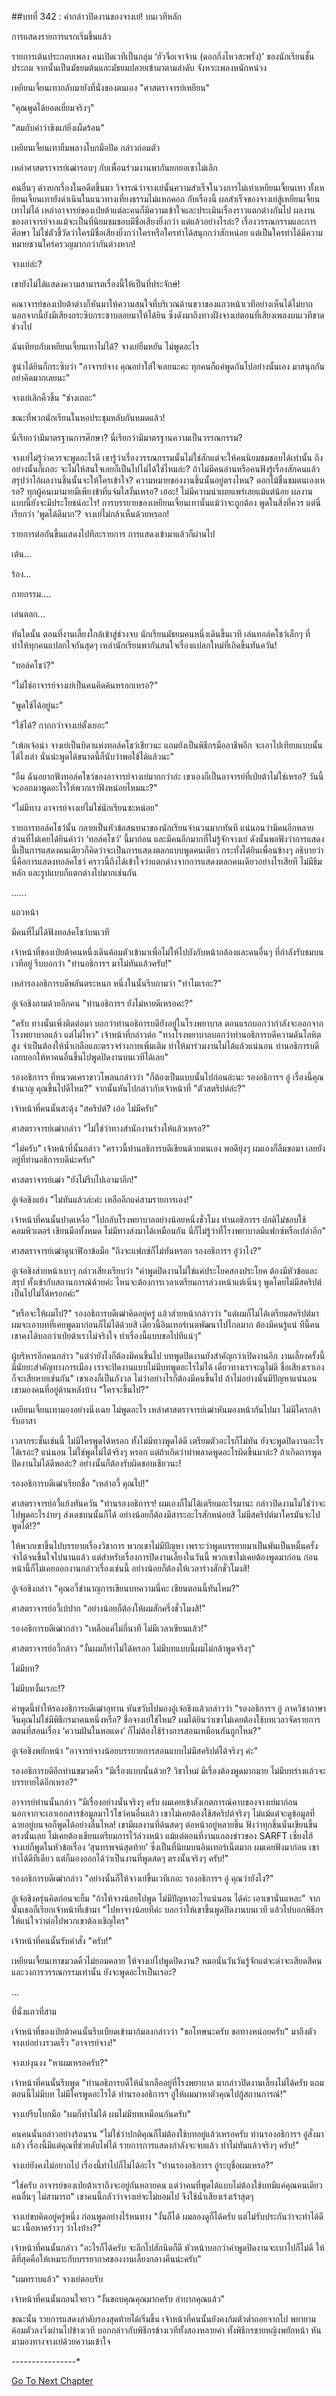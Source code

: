 ##บทที่ 342 : คำกล่าวปิดงานของจางเย่!
บนเวทีหลัก

การแสดงรายการแรกเริ่มขึ้นแล้ว

รายการเต้นประกอบเพลง คนเปิดเวทีเป็นกลุ่ม ‘ฮัวจือเจาจ้าน (ดอกกิ่งไหวสะพรั่ง)’ ของนักเรียนชั้นประถม จากนั้นเป็นมัธยมต้นและมัธยมปลายเข้ามาตามลำดับ จังหวะเพลงหนักหน่วง

เหยียนเจี้ยนเทากลับมายังที่นั่งของตนเอง
"ศาสตราจารย์เหยียน"

"คุณพูดได้ยอดเยี่ยมจริงๆ"

"สมกับคำว่าขิงแก่ยิ่งเผ็ดร้อน"

เหยียนเจี้ยนเทายิ้มพลางโบกมือปัด กล่าวถ่อมตัว

เหล่าศาสตราจารย์เฒ่ารอบๆ กับเพื่อนร่วมงานพากันยกยอเขาไม่เลิก

คนอื่นๆ ต่างยกเรื่องในอดีตขึ้นมา วิจารณ์ว่าจางเย่นั้นความสำเร็จในวงการไม่เท่าเหยียนเจี้ยนเทา ทั้งเหยียนเจี้ยนเทายังดำเนินในแนวทางเที่ยงธรรมไม่แหกคอก กับเรื่องนี้ ผลสำเร็จของจางเย่สู้เหยียนเจี้ยนเทาไม่ได้ เหล่าอาจารย์ของเป่ยต้าแต่ละคนก็มีความเข้าใจและประเมินเรื่องราวแตกต่างกันไป ผลงานของอาจารย์จางแม้จะเป็นที่นิยมชมชอบมีชื่อเสียงยิ่งกว่า แต่แล้วอย่างไรล่ะ? เรื่องวรรณกรรมและการศึกษา ไม่ใช่ตัวชี้วัดว่าใครมีชื่อเสียงยิ่งกว่าใครหรือใครทำได้สนุกกว่าสักหน่อย แต่เป็นใครทำได้มีความหมายชวนใคร่ครวญมากกว่ากันต่างหาก!

จางเย่ล่ะ?

เขายังไม่ได้แสดงความสามารถเรื่องนี้ให้เป็นที่ประจักษ์!

คณาจารย์ของเป่ยต้าต่างก็หันมาให้ความสนใจที่บริเวณด้านขวาของแถวหน้าเวทีอย่างเห็นได้ไม่ยาก นอกจากนี้ยังมีเสียงกระซิบกระซาบลอยมาให้ได้ยิน ซึ่งดังมาถึงทางฝั่งจางเย่ตอนที่เสียงเพลงบนเวทีขาดช่วงไป

ฉันเทียบกับเหยียนเจี้ยนเทาไม่ได้? จางเย่ยิ้มหยัน ไม่พูดอะไร

ซูน่าได้ยินก็กระซิบว่า "อาจารย์จาง คุณอย่าใส่ใจเลยนะคะ ทุกคนก็แค่พูดกันไปอย่างนั้นเอง มาสนุกกัน อย่าคิดมากเลยนะ"

จางเย่เลิกคิ้วขึ้น "ช่างเถอะ"

ขณะที่พวกนักเรียนในหอประชุมหลับกันหมดแล้ว!

นี่เรียกว่ามีมาตรฐานการศึกษา? นี่เรียกว่ามีมาตรฐานความเป็นวรรณกรรม?

จางเย่ไม่รู้ว่าควรจะพูดอะไรดี เขารู้ว่าเรื่องวรรณกรรมนั้นไม่ใช่สักแต่จะให้คนนิยมชมชอบได้เท่านั้น ถึงอย่างนั้นก็เถอะ จะไม่ให้สนใจเลยก็เป็นไปไม่ได้ใช่ไหมล่ะ? ถ้าไม่มีคนอ่านหรือคนฟังรู้เรื่องสักคนแล้วสรุปว่าไอ้ผลงานชิ้นนั้นจะให้ใครเข้าใจ? ความหมายของงานชิ้นนั้นอยู่ตรงไหน? ดอกไม้ชื่นชมตนเองเหรอ? ทุกผู้คนเมามายมีเพียงข้าที่แจ่มใสงั้นเหรอ? เฮอะ! ไม่มีความน่าเผยแพร่เลยแม้แต่น้อย ผลงานแบบนี้ยังจะมีประโยชน์อะไร! การบรรยายของเหยียนเจี้ยนเทานั้นแม้ว่าจะถูกต้อง พูดในสิ่งที่ควร แต่นี่เรียกว่า ‘พูดได้ดีมาก’? จางเย่ไม่กล้าเห็นด้วยหรอก!

รายการต่อกันขึ้นแสดงไปทีละรายการ
การแสดงเข้ามาแล้วก็ผ่านไป

เต้น...

ร้อง...

กายกรรม....

เล่นตลก...

ทันใดนั้น ตอนที่งานเลี้ยงใกล้เข้าสู่ช่วงจบ นักเรียนมัธยมคนหนึ่งเดินขึ้นเวที เล่นทอล์คโชว์เล็กๆ ที่ทำให้ทุกคนแปลกใจกันสุดๆ
เหล่านักเรียนพากันสนใจเรื่องแปลกใหม่ที่เกิดขึ้นทันควัน!

"ทอล์คโชว์?"

"ไม่ใช่อาจารย์จางเย่เป็นคนคิดค้นหรอกเหรอ?"

"พูดใช้ได้อยู่นะ"

"ใช้ได้? กากกว่าจางเย่ตั้งเยอะ"

"เพ้อเจ้อน่า จางเย่เป็นบิดาแห่งทอล์คโชว์เชียวนะ แถมยังเป็นพิธีกรมืออาชีพอีก จะเอาไปเทียบแบบนั้นได้ไงเล่า นั่นน่ะพูดได้ขนาดนี้ก็นับว่าพอใช้ได้แล้วนะ"

"อืม ฉันอยากฟังทอล์คโชว์ของอาจารย์จางเย่มากกว่าอ่ะ เขาเองก็เป็นอาจารย์ที่เป่ยต้าไม่ใช่เหรอ? วันนี้จะออกมาพูดอะไรให้พวกเราฟังหน่อยไหมนะ?"

"ไม่มีทาง อาจารย์จางเย่ไม่ใช่นักเรียนซะหน่อย"

รายการทอล์คโชว์นั้น กลายเป็นหัวข้อสนทนาของนักเรียนจำนวนมากทันที แน่นอนว่ามีคนอีกหลายส่วนที่ไม่เคยได้ยินคำว่า ‘ทอล์คโชว์’ นี้มาก่อน และมีคนอีกมากที่ไม่รู้จักจางเย่ ดังนั้นพอฟังว่าการแสดงนี้เป็นการแสดงคนเดียวก็คิดว่าจะเป็นการแสดงตลกแบบพูดคนเดียว กระทั่งได้ยินเพื่อนข้างๆ อธิบายว่านี่คือการแสดงทอล์คโชว์ คราวนี้ถึงได้เข้าใจว่าแตกต่างจากการแสดงตลกคนเดียวอย่างไรเสียที ไม่มีธีมหลัก และรูปแบบก็แตกต่างไปมากเช่นกัน

……

แถวหน้า

มีคนที่ไม่ได้ฟังทอล์คโชว์บนเวที

เจ้าหน้าที่ของเป่ยต้าคนหนึ่งเดินค้อมตัวเข้ามาเพื่อไม่ให้ไปบังกับหน้ากล้องและคนอื่นๆ ที่กำลังรับชมบนเวทีอยู่ รีบบอกว่า "ท่านอธิการฯ มาไม่ทันแล้วครับ!"

เหล่ารองอธิการบดีพลันตระหนก หนึ่งในนั้นรีบถามว่า "ทำไมเรอะ?"

อู๋เจ๋อชิงถามด้วยอีกคน "ท่านอธิการฯ ยังไม่หายดีเหรอคะ?"

"ครับ ทางนั้นเพิ่งติดต่อมา บอกว่าท่านอธิการบดียังอยู่ในโรงพยาบาล ตอนแรกบอกว่ากำลังจะออกจากโรงพยาบาลแล้ว แต่ไม่ไหว" เจ้าหน้าที่กล่าวต่อ "ทางโรงพยาบาลบอกว่าท่านอธิการบดีความดันโลหิตสูง จำเป็นต้องให้น้ำเกลือและตรวจร่างกายเพิ่มเติม ทำให้มาร่วมงานไม่ได้แล้วแน่นอน ท่านอธิการบดีเลยบอกให้หาคนอื่นขึ้นไปพูดปิดงานบนเวทีได้เลย"

รองอธิการฯ ที่หนวดเคราขาวโพลนกล่าวว่า "ก็ต้องเป็นแบบนั้นไปก่อนล่ะนะ รองอธิการฯ อู๋ เรื่องนี้คุณชำนาญ คุณขึ้นไปดีไหม?" จากนั้นหันไปกล่าวกับเจ้าหน้าที่ "ตัวสตริปต์ล่ะ?"

เจ้าหน้าที่คนนั้นสะดุ้ง "สคริปต์? เอ่อ ไม่มีครับ"

ศาสตราจารย์เฒ่ากล่าว "ไม่ใช่ว่าทางสำนักงานร่างให้แล้วเหรอ?"

"ไม่ครับ" เจ้าหน้าที่นั้นกล่าว "คราวนี้ท่านอธิการบดีเขียนด้วยตนเอง พอดียุ่งๆ ผมเองก็ลืมขอมา เลยยังอยู่ที่ท่านอธิการบดีน่ะครับ"

ศาสตราจารย์เฒ่า "ยังไม่รีบไปเอามาอีก!"

อู๋เจ๋อชิงแย้ง "ไม่ทันแล้วล่ะค่ะ เหลืออีกแค่สามรายการเอง!"

เจ้าหน้าที่คนนั้นปาดเหงื่อ "ไปกลับโรงพยาบาลอย่างน้อยหนึ่งชั่วโมง ท่านอธิการฯ ปกติไม่ชอบใช้คอมพิวเตอร์ เขียนมือทั้งหมด ไม่มีทางส่งมาได้เหมือนกัน นี่ก็ไม่รู้ว่าที่โรงพยาบาลมีแฟกซ์หรือเปล่าอีก"

ศาสตราจารย์เฒ่าดูนาฬิกาข้อมือ "ถึงจะแฟกซ์ก็ไม่ทันหรอก รองอธิการฯ อู๋ว่าไง?"

อู๋เจ๋อชิงส่ายหน้าเบาๆ กล่าวเสียงเรียบว่า "คำพูดปิดงานไม่ใช่แค่ประโยคสองประโยค ต้องมีหัวข้อและสรุป ทั้งเข้ากับสถานการณ์ด้วยค่ะ ไหนจะต้องการเวลาเตรียมการล่วงหน้าแต่เนิ่นๆ พูดโดยไม่มีสคริปต์เป็นไปไม่ได้หรอกค่ะ"

"หรือจะให้ผมไป?" รองอธิการบดีเฒ่าคิดอยู่ครู่ แล้วส่ายหน้ากล่าวว่า "แต่ผมก็ไม่ได้เตรียมสคริปต์มา ผมจะเอาบทที่เคยพูดมาก่อนก็ไม่ได้ด้วยสิ เดี๋ยวนี้อินเทอร์เนตพัฒนาไปไกลมาก ต้องมีคนรู้แน่ ทีนี้คนเขาคงได้บอกว่าเป่ยต้าเราไม่จริงใจ ทำเรื่องนี้แบบขอไปทีแน่ๆ"

ผู้บริหารอีกคนกล่าว "แต่ว่ายังไงก็ต้องมีคนขึ้นไป บทพูดปิดงานยังสำคัญกว่าเปิดงานอีก งานเลี้ยงครั้งนี้มีนัยยะสำคัญทางการเมือง เราจะปิดงานแบบไม่มีบทพูดอะไรไม่ได้ เดี๋ยวทางเราจะดูไม่ดี ชื่อเสียงเราเองก็จะเสียหายเช่นกัน" เขาเองก็เป็นกังวล ไม่ว่าอย่างไรก็ต้องมีคนขึ้นไป ถ้าไม่อย่างนั้นมีปัญหาแน่นอน เขามองคนที่อยู่ด้านหลังบ้าง "ใครจะขึ้นไป?"

เหยียนเจี้ยนเทามองอย่างนิ่งเฉย ไม่พูดอะไร
เหล่าศาสตราจารย์เฒ่าหันมองหน้ากันไปมา ไม่มีใครกล้ารับอาสา

เวลากระชั้นเช่นนี้ ไม่มีใครพูดได้หรอก ทั้งไม่มีทางพูดได้ดี เตรียมตัวอะไรก็ไม่ทัน ยังจะพูดปิดงานอะไรได้เรอะ? แน่นอน ไม่ใช่พูดไม่ได้จริงๆ หรอก แต่ถ้าเกิดว่าทำพลาดพูดอะไรผิดขึ้นมาล่ะ? ถ้าเกิดการพูดปิดงานไม่ได้ดีพอล่ะ? อย่างนั้นก็ต้องรับผิดชอบเชียวนะ!

รองอธิการบดีเฒ่าเรียกชื่อ "เหล่าอวี้ คุณไป!"

ศาสตราจารย์อวี้แย้งทันควัน "ท่านรองอธิการฯ! ผมเองก็ไม่ได้เตรียมอะไรมานะ กล่าวปิดงานไม่ใช่ว่าจะไปพูดอะไรง่ายๆ ส่งเดชบนนั้นก็ได้ อย่างน้อยก็ต้องมีสาระอะไรสักหน่อยสิ ไม่มีสคริปต์มาใครมันจะไปพูดได้!?"

ให้พวกเขาขึ้นไปบรรยายเรื่องวิชาการ พวกเขาไม่มีปัญหา เพราะว่าพูดบรรยายมาเป็นพันเป็นหมื่นครั้ง จำได้จนขึ้นใจไปนานแล้ว แต่สำหรับเรื่องการปิดงานเลี้ยงในวันนี้ พวกเขาไม่เคยต้องพูดมาก่อน ก่อนหน้านี้ก็ไม่เคยออกงานกล่าวเรื่องเช่นนี้ อย่างน้อยก็ต้องให้เวลาร่างสักชั่วโมงสิ!

อู๋เจ๋อชิงกล่าว "คุณอวี้ชำนาญการเขียนบทความนี่คะ เขียนตอนนี้ทันไหม?"

ศาสตราจารย์อวี้เบ้ปาก "อย่างน้อยก็ต้องให้ผมสักครึ่งชั่วโมงสิ!"

รองอธิการบดีเฒ่ากล่าว "เหลือแค่ไม่กี่นาที ไม่มีเวลาเขียนแล้ว!"

ศาสตราจารย์อวี้กล่าว "งั้นผมก็ทำไม่ได้หรอก ไม่มีบทแบบนี้ผมไม่กล้าพูดจริงๆ"

ไม่มีบท?

ไม่มีบทงั้นเรอะ!?

คำพูดนี้ทำให้รองอธิการบดีเฒ่าอุทาน หันขวับไปมองอู๋เจ๋อชิงแล้วกล่าวว่า "รองอธิการฯ อู๋ ภาควิชาภาษาจีนคุณไม่ใช่มีพิธีกรมาคนหนึ่งหรือ? ชื่อจางเย่ใช่ไหม? ผมได้ยินว่าเขาไม่เคยต้องใช้บทเวลาจัดรายการ ตอนที่สอนเรื่อง ‘ความฝันในหอแดง’ ก็ไม่ต้องใช้ร่างการสอนเหมือนกันถูกไหม?"

อู๋เจ๋อชิงพยักหน้า "อาจารย์จางน้อยบรรยายการสอนแบบไม่มีสคริปต์ได้จริงๆ ค่ะ"

รองอธิการบดีอีกท่านขมวดคิ้ว "มีเรื่องแบบนั้นด้วย? วิชาใหม่ มีเรื่องต้องพูดมากมาย ไม่มีบทร่างแล้วจะบรรยายได้อีกเหรอ?"

อาจารย์ท่านนั้นกล่าว "มีเรื่องอย่างนั้นจริงๆ ครับ ผมเคยเข้าสังเกตการณ์คาบของจางเย่มาก่อน นอกจากจะเอาเอกสารข้อมูลมาไว้โชว์คนอื่นแล้ว เขาไม่เคยต้องใช้สคริปต์จริงๆ ไม่แม้แต่จะดูข้อมูลที่ฉายอยู่บนจอก็พูดได้อย่างลื่นไหล! เขามีผลงานที่ด้นสดๆ ต่อหน้าอยู่หลายชิ้น ฟังว่าทุกชิ้นนั่นเขียนขึ้นตรงนั้นเลย ไม่เคยต้องเขียนเตรียมการไว้ล่วงหน้า แม้แต่ตอนที่งานแถลงข่าวของ SARFT เซี่ยงไฮ้ จางเย่ก็พูดในหัวข้อเรื่อง ‘สุนทรพจน์สุดท้าย’ ซึ่งเป็นที่นิยมบนอินเทอร์เน็ตมาก ผมเคยฟังมาก่อน เขาทำได้ดีทีเดียว แต่ก็มองออกได้ว่าเป็นงานที่พูดสดๆ ตรงนั้นจริงๆ ครับ!"

รองอธิการบดีเฒ่ากล่าว "อย่างนั้นก็ให้จางเย่ขึ้นเวทีเถอะ รองอธิการฯ อู๋ คุณว่ายังไง?"

อู๋เจ๋อชิงครุ่นคิดก่อนจะยิ้ม "ถ้าให้จางน้อยไปพูด ไม่มีปัญหาอะไรแน่นอน ได้ค่ะ เอาเขานั่นแหละ" จากนั้นเธอก็เรียกเจ้าหน้าที่เข้ามา "ไปหาจางน้อยทีค่ะ บอกว่าให้เขาขึ้นพูดปิดงานบนเวที แล้วไปบอกพิธีกร ให้แน่ใจว่าต่อไปพวกเขาต้องเชิญใคร"

เจ้าหน้าที่คนนั้นรับคำสั่ง "ครับ!"

เหยียนเจี้ยนเทาขมวดคิ้วไม่ยอมคลาย ให้จางเย่ไปพูดปิดงาน? หมอนั่นวันวันรู้จักแต่จะด่าจะเสียดสีคนและวงการวรรณกรรมเท่านั้น ยังจะพูดอะไรเป็นเรอะ?

…

ที่นั่งแถวที่สาม

เจ้าหน้าที่ของเป่ยต้าคนนั้นรีบเบียดเข้ามาก้มลงกล่าวว่า "ขอโทษนะครับ ขอทางหน่อยครับ" มาถึงตัวจางเย่อย่างรวดเร็ว "อาจารย์จาง!"

จางเย่งุนงง "หาผมเหรอครับ?"

เจ้าหน้าที่คนนั้นรีบพูด "ท่านอธิการบดีให้น้ำเกลืออยู่ที่โรงพยาบาล มากล่าวปิดงานเลี้ยงไม่ได้ครับ แถมตอนนี้ไม่มีบท ไม่มีใครพูดอะไรได้ ท่านรองอธิการฯ อู๋ให้ผมมาหาตัวคุณไปกู้สถานการณ์!"

จางเย่รีบโบกมือ "ผมก็ทำไม่ได้ ผมไม่มีบทเหมือนกันครับ"

คนคนนั้นกล่าวอย่างร้อนรน "ไม่ใช่ว่าปกติคุณก็ไม่ต้องใช้บทอยู่แล้วเหรอครับ ท่านรองอธิการฯ อู๋สั่งมาแล้ว เรื่องนี้มีแต่คุณที่ช่วยดับไฟได้ รายการการแสดงกำลังจะจบแล้ว ทำไม่ทันแล้วจริงๆ ครับ!"

จางเย่ยังคงไม่อยากไป เรื่องนี้ทำไปก็ไม่ได้อะไร "ท่านรองอธิการฯ อู๋ระบุชื่อผมเหรอ?"

"ใช่ครับ อาจารย์ของเป่ยต้าเราถึงจะอยู่กันหลายคน แต่ว่าคนที่พูดได้แบบไม่ต้องใช้บทมีแค่คุณคนเดียว คนอื่นๆ ไม่สามารถ" เขาคนนี้กลัวว่าจางเย่จะไม่ยอมไป จึงใช้น้ำเสียงเร่งเร้าสุดๆ

จางเย่ขบคิดอยู่ครู่หนึ่ง ก่อนพูดอย่างไร้หนทาง "งั้นก็ได้ ผมลองดูก็ได้ครับ แต่ไม่รับประกันว่าจะทำได้ดีนะ เนื้อหาคร่าวๆ ว่าไงบ้าง?"

เจ้าหน้าที่คนนั้นกล่าว "อะไรก็ได้ครับ จะลึกไปสักนิดก็ดี หัวหน้าบอกว่าคำพูดปิดงานจะเบาไปก็ไม่ดี ให้ดีที่สุดคือให้เหมาะกับบรรยากาศของงานเลี้ยงกลางคืนน่ะครับ"

"ผมทราบแล้ว" จางเย่ตอบรับ

เจ้าหน้าที่คนนั้นถอนใจยาว "งั้นขอบคุณคุณมากครับ ลำบากคุณแล้ว"

ขณะนั้น รายการแสดงลำดับรองสุดท้ายได้เริ่มขึ้น เจ้าหน้าที่คนนั้นยังคงก้มตัวต่ำถอยจากไป พยายามค้อมตัวลงวิ่งผ่านไปข้างเวที บอกกล่าวกับพิธีกรข้างเวทีทั้งสองหลายคำ ทั้งพิธีกรชายหญิงพยักหน้า หันมามองทางจางเย่ด้วยความเข้าใจ

*-*-*-*-*-*-*-*-*-*-*-*-*-*-*-*-*


[Go To Next Chapter]( ./43.md)